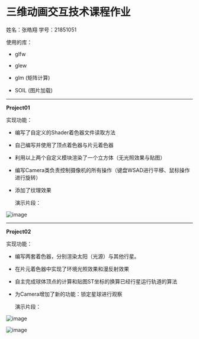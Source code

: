 # 三维动画交互技术课程作业

姓名：张皓翔
学号：21851051



使用的库：

- glfw

- glew

- glm (矩阵计算)

- SOIL (图片加载)

---

**Project01**

  

实现功能：

* 编写了自定义的Shader着色器文件读取方法

* 自己编写并使用了顶点着色器与片元着色器

* 利用以上两个自定义模块渲染了一个立方体（无光照效果与贴图）

* 编写Camera类负责控制摄像机的所有操作（键盘WSAD进行平移、鼠标操作进行旋转）

* 添加了纹理效果

  演示片段：

![image](https://github.com/wszhhx/MyImg/blob/master/project01DEMO.gif?raw=true)



---

**Project02**



实现功能：

- 编写两套着色器，分别渲染太阳（光源）与其他行星。

- 在片元着色器中实现了环境光照效果和漫反射效果

- 自主完成球体顶点的计算和贴图ST坐标的换算已经行星运行轨道的算法

- 为Camera增加了新的功能：锁定星球进行观察

  

  演示片段：

![image](https://github.com/wszhhx/MyImg/blob/master/project02DEMO.gif?raw=true)



![image](https://github.com/wszhhx/MyImg/blob/master/project02DEMO2.gif?raw=true)

